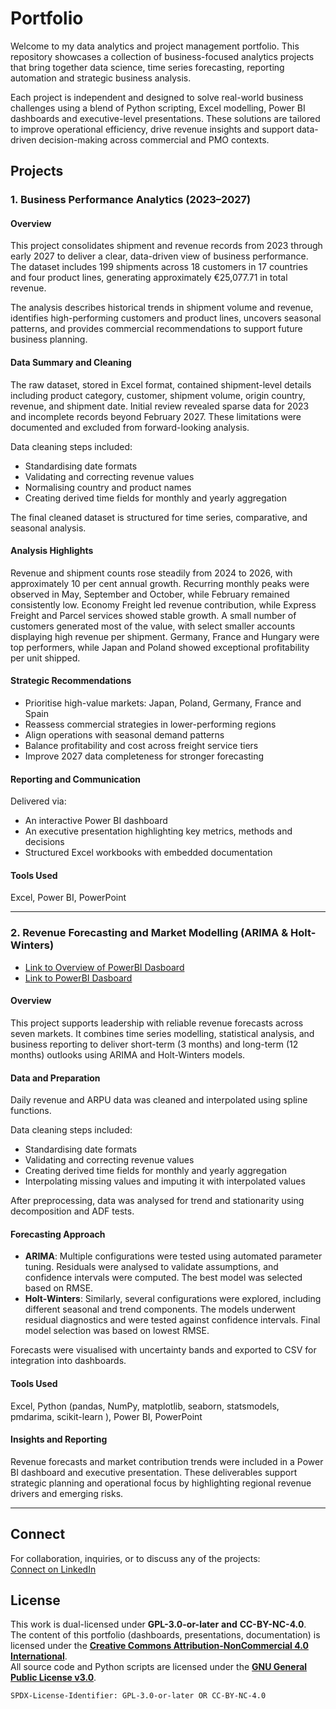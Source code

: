 # Portfolio

Welcome to my data analytics and project management portfolio. This repository showcases a collection of business-focused analytics projects that bring together data science, time series forecasting, reporting automation and strategic business analysis.

Each project is independent and designed to solve real-world business challenges using a blend of Python scripting, Excel modelling, Power BI dashboards and executive-level presentations. These solutions are tailored to improve operational efficiency, drive revenue insights and support data-driven decision-making across commercial and PMO contexts.

## Projects

### 1. Business Performance Analytics (2023–2027)

#### Overview

This project consolidates shipment and revenue records from 2023 through early 2027 to deliver a clear, data-driven view of business performance. The dataset includes 199 shipments across 18 customers in 17 countries and four product lines, generating approximately €25,077.71 in total revenue.

The analysis describes historical trends in shipment volume and revenue, identifies high-performing customers and product lines, uncovers seasonal patterns, and provides commercial recommendations to support future business planning.

#### Data Summary and Cleaning

The raw dataset, stored in Excel format, contained shipment-level details including product category, customer, shipment volume, origin country, revenue, and shipment date. Initial review revealed sparse data for 2023 and incomplete records beyond February 2027. These limitations were documented and excluded from forward-looking analysis.

Data cleaning steps included:
- Standardising date formats
- Validating and correcting revenue values
- Normalising country and product names
- Creating derived time fields for monthly and yearly aggregation

The final cleaned dataset is structured for time series, comparative, and seasonal analysis.

#### Analysis Highlights

Revenue and shipment counts rose steadily from 2024 to 2026, with approximately 10 per cent annual growth. Recurring monthly peaks were observed in May, September and October, while February remained consistently low. Economy Freight led revenue contribution, while Express Freight and Parcel services showed stable growth. A small number of customers generated most of the value, with select smaller accounts displaying high revenue per shipment. Germany, France and Hungary were top performers, while Japan and Poland showed exceptional profitability per unit shipped.

#### Strategic Recommendations

- Prioritise high-value markets: Japan, Poland, Germany, France and Spain  
- Reassess commercial strategies in lower-performing regions  
- Align operations with seasonal demand patterns  
- Balance profitability and cost across freight service tiers  
- Improve 2027 data completeness for stronger forecasting

#### Reporting and Communication

Delivered via:
- An interactive Power BI dashboard  
- An executive presentation highlighting key metrics, methods and decisions  
- Structured Excel workbooks with embedded documentation

#### Tools Used

Excel, Power BI, PowerPoint

---

### 2. Revenue Forecasting and Market Modelling (ARIMA & Holt-Winters)

- [Link to Overview of PowerBI Dasboard](https://github.com/EgeEnderer/Portfolio/blob/a257db9473af3619cfddd67ecc5e5cc3b489193a/Revenue%20Analytics/Revenue%20Analysis%20Dashboard.pdf)
- [Link to PowerBI Dasboard](https://github.com/EgeEnderer/Portfolio/blob/a257db9473af3619cfddd67ecc5e5cc3b489193a/Revenue%20Analytics/Revenue%20Analysis%20Dashboard.pbix)

#### Overview

This project supports leadership with reliable revenue forecasts across seven markets. It combines time series modelling, statistical analysis, and business reporting to deliver short-term (3 months) and long-term (12 months) outlooks using ARIMA and Holt-Winters models.

#### Data and Preparation

Daily revenue and ARPU data was cleaned and interpolated using spline functions. 

Data cleaning steps included:
- Standardising date formats
- Validating and correcting revenue values
- Creating derived time fields for monthly and yearly aggregation
- Interpolating missing values and imputing it with interpolated values
  
After preprocessing, data was analysed for trend and stationarity using decomposition and ADF tests.

#### Forecasting Approach

- **ARIMA**: Multiple configurations were tested using automated parameter tuning. Residuals were analysed to validate assumptions, and confidence intervals were computed. The best model was selected based on RMSE.
- **Holt-Winters**: Similarly, several configurations were explored, including different seasonal and trend components. The models underwent residual diagnostics and were tested against confidence intervals. Final model selection was based on lowest RMSE.

Forecasts were visualised with uncertainty bands and exported to CSV for integration into dashboards.

#### Tools Used

Excel, Python (pandas, NumPy, matplotlib, seaborn, statsmodels, pmdarima, scikit-learn ), Power BI, PowerPoint

#### Insights and Reporting

Revenue forecasts and market contribution trends were included in a Power BI dashboard and executive presentation. These deliverables support strategic planning and operational focus by highlighting regional revenue drivers and emerging risks.

---

## Connect

For collaboration, inquiries, or to discuss any of the projects:  
[Connect on LinkedIn](https://www.linkedin.com/in/serdaregeenderer/)

## License

This work is dual-licensed under **GPL-3.0-or-later** **and** **CC-BY-NC-4.0**.  
The content of this portfolio (dashboards, presentations, documentation) is licensed under the [**Creative Commons Attribution-NonCommercial 4.0 International**](https://creativecommons.org/licenses/by-nc/4.0/legalcode.en).  
All source code and Python scripts are licensed under the [**GNU General Public License v3.0**](https://spdx.org/licenses/GPL-3.0-or-later.html).

`SPDX-License-Identifier: GPL-3.0-or-later OR CC-BY-NC-4.0`
